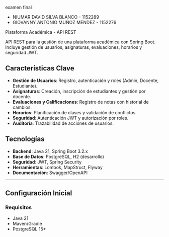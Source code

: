 examen final 

- NIUMAR DAVID SILVA BLANCO     - 1152289
- GIOVANNY ANTONIO MUÑOZ MENDEZ - 1152276

Plataforma Académica - API REST

API REST para la gestión de una plataforma académica con Spring Boot. Incluye gestión de usuarios, asignaturas, evaluaciones, horarios y seguridad JWT.

## Características Clave
- **Gestión de Usuarios**: Registro, autenticación y roles (Admin, Docente, Estudiante).
- **Asignaturas**: Creación, inscripción de estudiantes y gestión por docente.
- **Evaluaciones y Calificaciones**: Registro de notas con historial de cambios.
- **Horarios**: Planificación de clases y validación de conflictos.
- **Seguridad**: Autenticación JWT y autorización por roles.
- **Auditoría**: Trazabilidad de acciones de usuarios.

## Tecnologías
- **Backend**: Java 21, Spring Boot 3.2.x
- **Base de Datos**: PostgreSQL, H2 (desarrollo)
- **Seguridad**: JWT, Spring Security
- **Herramientas**: Lombok, MapStruct, Flyway
- **Documentación**: Swagger/OpenAPI

---

## Configuración Inicial

### Requisitos
- Java 21
- Maven/Gradle
- PostgreSQL 15+

